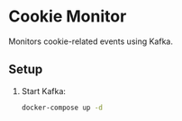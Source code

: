 # Cookie Monitor

Monitors cookie-related events using Kafka.

## Setup
1. Start Kafka:
   ```bash
   docker-compose up -d
